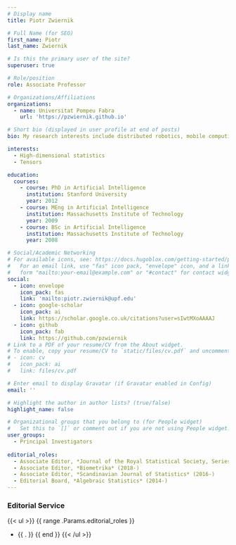 ```yaml
---
# Display name
title: Piotr Zwiernik

# Full Name (for SEO)
first_name: Piotr
last_name: Zwiernik

# Is this the primary user of the site?
superuser: true

# Role/position
role: Associate Professor

# Organizations/Affiliations
organizations:
  - name: Universitat Pompeu Fabra
    url: 'https://pzwiernik.github.io'

# Short bio (displayed in user profile at end of posts)
bio: My research interests include distributed robotics, mobile computing and programmable matter.

interests:
  - High-dimensional statistics
  - Tensors

education:
  courses:
    - course: PhD in Artificial Intelligence
      institution: Stanford University
      year: 2012
    - course: MEng in Artificial Intelligence
      institution: Massachusetts Institute of Technology
      year: 2009
    - course: BSc in Artificial Intelligence
      institution: Massachusetts Institute of Technology
      year: 2008

# Social/Academic Networking
# For available icons, see: https://docs.hugoblox.com/getting-started/page-builder/#icons
#   For an email link, use "fas" icon pack, "envelope" icon, and a link in the
#   form "mailto:your-email@example.com" or "#contact" for contact widget.
social:
  - icon: envelope
    icon_pack: fas
    link: 'mailto:piotr.zwiernik@upf.edu'
  - icon: google-scholar
    icon_pack: ai
    link: https://scholar.google.co.uk/citations?user=sIwtMXoAAAAJ
  - icon: github
    icon_pack: fab
    link: https://github.com/pzwiernik
# Link to a PDF of your resume/CV from the About widget.
# To enable, copy your resume/CV to `static/files/cv.pdf` and uncomment the lines below.
# - icon: cv
#   icon_pack: ai
#   link: files/cv.pdf

# Enter email to display Gravatar (if Gravatar enabled in Config)
email: ''

# Highlight the author in author lists? (true/false)
highlight_name: false

# Organizational groups that you belong to (for People widget)
#   Set this to `[]` or comment out if you are not using People widget.
user_groups:
  - Principal Investigators
  
editorial_roles:
  - Associate Editor, *Journal of the Royal Statistical Society, Series B* (2023-)
  - Associate Editor, *Biometrika* (2018-)
  - Associate Editor, *Scandinavian Journal of Statistics* (2016-)
  - Editorial Board, *Algebraic Statistics* (2014-)
---
```


### Editorial Service  
{{< ul >}}
{{ range .Params.editorial_roles }}
  - {{ . }}
{{ end }}
{{< /ul >}}
